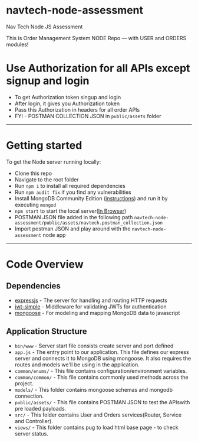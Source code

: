 # navtech-node-assessment
Nav Tech Node JS Assessment

This is Order Management System NODE Repo — with USER and ORDERS modules!
# Use Authorization for all APIs except signup and login

- To get Authorization token singup and login
- After login, it gives you Authorization token
- Pass this Authorization in headers for all order APIs
- FYI - POSTMAN COLLECTION JSON in `public/assets` folder
---
# Getting started

To get the Node server running locally:

- Clone this repo
- Navigate to the root folder
- Run `npm i` to install all required dependencies
- Run `npm audit fix` if you find any vulnerabilities
- Install MongoDB Community Edition ([instructions](https://docs.mongodb.com/manual/installation/#tutorials)) and run it by executing `mongod`
- `npm start` to start the local server([In Browser](https://localhost:3000))
- POSTMAN JSON file added in the following path `navtech-node-assessment/public/assets/navtech.postman_collection.json`
- Import postman JSON and play around with the `navtech-node-assessment` node app

---

# Code Overview

## Dependencies

- [expressjs](https://www.npmjs.com/package/express) - The server for handling and routing HTTP requests
- [jwt-simple](https://www.npmjs.com/package/jwt-simple) - Middleware for validating JWTs for authentication
- [mongoose](https://github.com/Automattic/mongoose) - For modeling and mapping MongoDB data to javascript

## Application Structure
- `bin/www` - Server start file consists create server and port defined
- `app.js` - The entry point to our application. This file defines our express server and connects it to MongoDB using mongoose. It also requires the routes and models we'll be using in the application.
- `common/enums/` - This file contains configuration/environment variables.
- `common/common/` - This file contains commonly used methods across the project.
- `models/` - This folder contains mongoose schemas and mongodb connection.
- `public/assets/` - This file contains POSTMAN JSON to test the APIswith pre loaded payloads.
- `src/` - This folder contains User and Orders services(Router, Service and Controller).
- `views/` - This folder contains pug to load html base page - to check server status.

